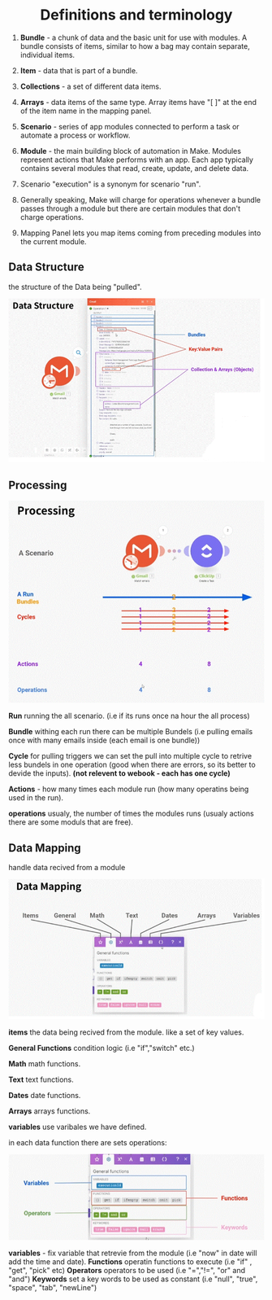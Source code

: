 
<div align="center">

# Definitions and terminology
</div>


1. __Bundle__ - a chunk of data and the basic unit for use with modules. A bundle consists of items, similar to how a bag may contain separate, individual items.
2. __Item__ - data that is part of a bundle.
  1. __Collections__ - a set of different data items.
  2. __Arrays__ - data items of the same type. Array items have "[ ]" at the end of the item name in the mapping panel.

3. __Scenario__ - series of app modules connected to perform a task or automate a process or workflow.
4. __Module__ - the main building block of automation in Make. Modules represent actions that Make performs with an app. Each app typically contains several modules that read, create, update, and delete data.
5. Scenario "execution" is a synonym for scenario "run".
6. Generally speaking, Make will charge for operations whenever a bundle passes through a module but there are certain modules that don't charge operations.
7. Mapping Panel lets you map items coming from preceding modules into the current module.
   
## Data Structure

the structure of the Data being "pulled".

![Data Structure](pic/data_structure.gif)

## Processing

![Processing](pic/processing.gif)

__Run__ running the all scenario. (i.e if its runs once na hour the all process)

__Bundle__ withing each run there can be multiple Bundels (i.e pulling emails once with many emails inside (each email is one bundle))

__Cycle__ for pulling triggers we can set the pull into multiple cycle to retrive less bundels in one operation (good when there are errors, so its better to devide the inputs). __(not relevent to webook - each has one cycle)__

__Actions__ - how many times each module run (how many operatins being used in the run).

__operations__ usualy, the number of times the modules runs (usualy actions there are some moduls that are free).

## Data Mapping

handle data recived from a module

![Data Mapping](pic/data_mapping.gif)

__items__ the data being recived from the module. like a set of key values.

__General Functions__  condition logic (i.e "if","switch" etc.)

__Math__ math functions.

__Text__ text functions.

__Dates__ date functions.

__Arrays__ arrays functions.

__variables__ use varibales we have defined.


in each data function there are sets operations:

![Data Mapping](pic/data_mapping_constants.gif)

__variables__ - fix variable that retrevie from the module (i.e "now" in date will add the time and date).
__Functions__ operatin functions to execute (i.e "if" , "get", "pick" etc)
__Operators__ operators to be used (i.e "=","!=", "or" and "and")
__Keywords__ set a key words to be used as constant (i.e "null", "true", "space", "tab", "newLine")
